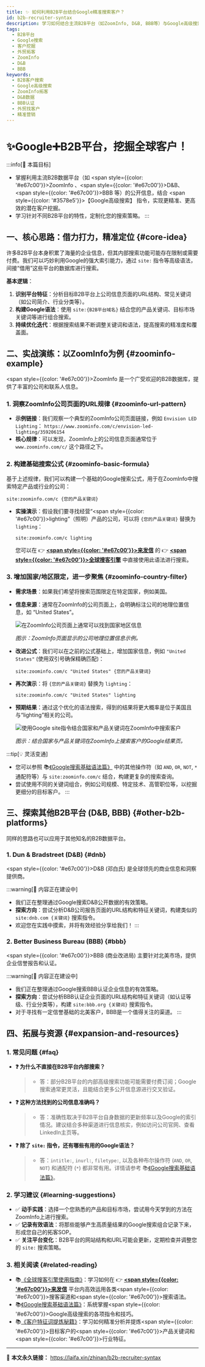 ```yaml
---
title: ✨ 如何利用B2B平台结合Google精准搜索客户？
id: b2b-recruiter-syntax
description: 学习如何结合主流B2B平台（如ZoomInfo, D&B, BBB等）与Google高级搜索指令，精准定位和挖掘潜在B2B客户资源，提升外贸拓客效率。
tags:
  - B2B平台
  - Google搜索
  - 客户挖掘
  - 外贸拓客
  - ZoomInfo
  - D&B
  - BBB
keywords:
  - B2B客户搜索
  - Google高级搜索
  - ZoomInfo拓客
  - D&B数据
  - BBB认证
  - 外贸找客户
  - 精准营销
---
```


# ✨Google➕B2B平台，挖掘全球客户！

:::info[🎯 本篇目标]

- 掌握利用主流B2B数据平台（如 <span style={{color: '#e67c00'}}>ZoomInfo</span> 、<span style={{color: '#e67c00'}}>D&B</span>、<span style={{color: '#e67c00'}}>BBB</span> 等）的公开信息，结合 <span style={{color: '#3578e5'}}>【Google高级搜索】</span> 指令，实现更精准、更高效的潜在客户挖掘。
- 学习针对不同B2B平台的特性，定制化您的搜索策略。
  :::

## 一、核心思路：借力打力，精准定位 {#core-idea}

许多B2B平台本身积累了海量的企业信息，但其内部搜索功能可能存在限制或需要付费。我们可以巧妙利用Google的强大索引能力，通过 `site:` 指令等高级语法，间接“借用”这些平台的数据库进行搜索。

**基本逻辑**：

1.  **识别平台特征**：分析目标B2B平台上公司信息页面的URL结构、常见关键词（如公司简介、行业分类等）。
2.  **构建Google语法**：使用 `site:{B2B平台域名}` 结合您的产品关键词、目标市场关键词等进行组合搜索。
3.  **持续优化迭代**：根据搜索结果不断调整关键词和语法，提高搜索的精准度和覆盖面。

## 二、实战演练：以ZoomInfo为例 {#zoominfo-example}

<span style={{color: '#e67c00'}}>ZoomInfo</span> 是一个广受欢迎的B2B数据库，提供了丰富的公司和联系人信息。

### 1. 洞察ZoomInfo公司页面的URL规律 {#zoominfo-url-pattern}

- **示例链接**：我们观察一个典型的ZoomInfo公司页面链接，例如 `Envision LED Lighting`：
  `https://www.zoominfo.com/c/envision-led-lighting/359206154`
- **核心规律**：可以发现，ZoomInfo上的公司信息页面通常位于 `www.zoominfo.com/c/` 这个路径之下。

### 2. 构建基础搜索公式 {#zoominfo-basic-formula}

基于上述规律，我们可以构建一个基础的Google搜索公式，用于在ZoomInfo中搜索特定产品或行业的公司：

```text
site:zoominfo.com/c {您的产品关键词}
```

- **实操演示**：假设我们要寻找经营“<span style={{color: '#e67c00'}}>lighting</span>”（照明）产品的公司，可以将 `{您的产品关键词}` 替换为 `lighting`：

  ```text
  site:zoominfo.com/c lighting
  ```

  您可以在 👉 [**<span style={{color: '#e67c00'}}>来发信</span>**](https://laifaxin.com) 的 👉 [**<span style={{color: '#e67c00'}}>全球搜客引擎</span>**](./global-search-engine) 中直接使用此语法进行搜索。

### 3. 增加国家/地区限定，进一步聚焦 {#zoominfo-country-filter}

- **需求场景**：如果我们希望将搜索范围限定在特定国家，例如美国。
- **信息来源**：通常在ZoomInfo的公司页面上，会明确标注公司的地理位置信息，如 “United States”。

  ![在ZoomInfo公司页面上通常可以找到国家地区信息](https://cos.files.maozhishi.com/data/web/web-files/img/20241030220247.png)

  _图示：ZoomInfo页面显示的公司地理位置信息示例。_

- **改进公式**：我们可以在之前的公式基础上，增加国家信息，例如 `"United States"` (使用双引号确保精确匹配)：

  ```text
  site:zoominfo.com/c "United States" {您的产品关键词}
  ```

- **再次演示**：将 `{您的产品关键词}` 替换为 `lighting`：

  ```text
  site:zoominfo.com/c "United States" lighting
  ```

- **预期结果**：通过这个优化的语法搜索，得到的结果将更大概率是位于美国且与“lighting”相关的公司。

  ![使用Google site指令结合国家和产品关键词在ZoomInfo中搜索客户](https://cos.files.maozhishi.com/data/web/web-files/img/20241030220732.png)

  _图示：结合国家与产品关键词在ZoomInfo上搜索客户的Google结果页。_

:::tip[💡 灵活变通]

- 您可以参照 📚[《Google搜索基础语法篇》](./basic-grammar-section) 中的其他操作符（如 `AND`, `OR`, `NOT`, `*` 通配符等）与 `site:zoominfo.com/c` 结合，构建更复杂的搜索查询。
- 尝试使用不同的关键词组合，例如公司规模、特定技术、高管职位等，以挖掘更细分的目标客户。
  :::

## 三、探索其他B2B平台 (D&B, BBB) {#other-b2b-platforms}

同样的思路也可以应用于其他知名的B2B数据平台。

### 1. Dun & Bradstreet (D&B) {#dnb}

<span style={{color: '#e67c00'}}>D&B</span> (邓白氏) 是全球领先的商业信息和洞察提供商。

:::warning[🚧 内容正在建设中]

- 我们正在整理通过Google搜索D&B公开数据的有效策略。
- **探索方向**：尝试分析D&B公司报告页面的URL结构和特征关键词，构建类似的 `site:dnb.com {关键词}` 搜索指令。
- 欢迎您在实践中摸索，并将有效经验分享给我们！
  :::

### 2. Better Business Bureau (BBB) {#bbb}

<span style={{color: '#e67c00'}}>BBB</span> (商业改进局) 主要针对北美市场，提供企业信誉报告和认证。

:::warning[🚧 内容正在建设中]

- 我们正在整理通过Google搜索BBB认证企业信息的有效策略。
- **探索方向**：尝试分析BBB认证企业页面的URL结构和特征关键词（如认证等级、行业分类等），构建 `site:bbb.org {关键词}` 搜索指令。
- 对于寻找有一定信誉基础的北美客户，BBB是一个值得关注的渠道。
  :::

## 四、拓展与资源 {#expansion-and-resources}

### 1. 常见问题 {#faq}

- **❓ 为什么不直接在B2B平台内部搜索？**

  > - 答：部分B2B平台的内部高级搜索功能可能需要付费订阅；Google搜索通常更灵活，且能结合更多公开信息源进行交叉验证。

- **❓ 这种方法找到的公司信息准确吗？**

  > - 答：准确性取决于B2B平台自身数据的更新频率以及Google的索引情况。建议结合多种渠道进行信息核实，例如访问公司官网、查看LinkedIn主页等。

- **❓ 除了 `site:` 指令，还有哪些有用的Google语法？**
  > - 答：`intitle:`, `inurl:`, `filetype:`, 以及各种布尔操作符 (`AND`, `OR`, `NOT`) 和通配符 (`*`) 都非常有用。详情请参考 📚[《Google搜索基础语法篇》](./basic-grammar-section)。

### 2. 学习建议 {#learning-suggestions}

- ✅ **动手实践**：选择一个您熟悉的产品和目标市场，尝试用今天学到的方法在ZoomInfo上进行搜索。
- ✅ **记录有效语法**：将那些能够产生高质量结果的Google搜索组合记录下来，形成您自己的拓客SOP。
- ✅ **关注平台变化**：B2B平台的网站结构和URL可能会更新，定期检查并调整您的 `site:` 搜索策略。

### 3. 相关阅读 {#related-reading}

- 📚[《全球搜客引擎使用指南》](./global-search-engine)：学习如何在 👉 [**<span style={{color: '#e67c00'}}>来发信</span>**](https://laifaxin.com) 平台内高效运用各类<span style={{color: '#e67c00'}}>搜客渠道</span>和<span style={{color: '#e67c00'}}>搜索语法</span>。
- 📚[《Google搜索基础语法篇》](./basic-grammar-section)：系统掌握<span style={{color: '#e67c00'}}>Google高级搜索</span>的各项指令和技巧。
- 📚[《客户特征词提炼秘籍》](./feature-analysis-section)：学习如何精准分析并提炼<span style={{color: '#e67c00'}}>目标客户</span>的<span style={{color: '#e67c00'}}>产品关键词</span>和<span style={{color: '#e67c00'}}>行业特征</span>。

---

🔗 **本文永久链接：** https://laifa.xin/zhinan/b2b-recruiter-syntax
